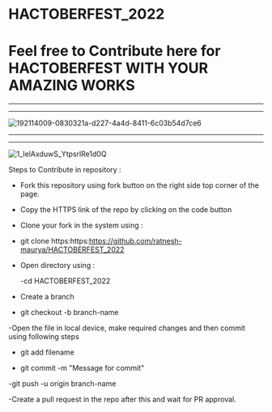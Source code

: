 # HACTOBERFEST_2022

# Feel free to Contribute here for HACTOBERFEST WITH YOUR AMAZING WORKS
----------------------------------------------------------------------
----------------------------------------------------------------------

![192114009-0830321a-d227-4a4d-8411-6c03b54d7ce6](https://user-images.githubusercontent.com/85143283/193421745-be806853-f40c-44f3-9bed-fb083615635b.png)


---------------------------------------------------------
---------------------------------------------------------
![1_IelAxduwS_YtpsrlRe1d0Q](https://user-images.githubusercontent.com/85143283/193421590-0246320e-5cb2-4363-b827-812b83fa3029.png)


Steps to Contribute in repository :

- Fork this repository using fork button on the right side top corner of the page.
- Copy the HTTPS link of the repo by clicking on the code button 
- Clone your fork in the system using : 
- git clone https:https:https://github.com/ratnesh-maurya/HACTOBERFEST_2022
- Open directory using :

  -cd HACTOBERFEST_2022
  
  
- Create a branch

 - git checkout -b branch-name
 
-Open the file in local device, make required changes and then commit using following steps

 - git add filename
 
 - git commit -m "Message for commit"
 
  -git push -u origin branch-name
  
-Create a pull request in the repo after this and wait for PR approval.
